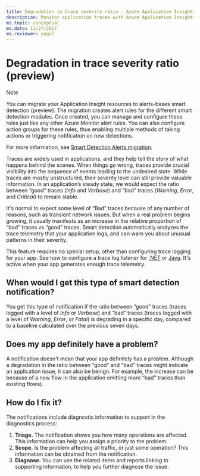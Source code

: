 ```yaml
---
title: Degradation in trace severity ratio - Azure Application Insights
description: Monitor application traces with Azure Application Insights for unusual patterns in trace telemetry with smart detection.
ms.topic: conceptual
ms.date: 11/27/2017
ms.reviewer: yagil
---
```

# Degradation in trace severity ratio (preview)

>[!NOTE]
>You can migrate your Application Insight resources to alerts-bases smart detection (preview). The migration creates alert rules for the different smart detection modules. Once created, you can manage and configure these rules just like any other Azure Monitor alert rules. You can also configure action groups for these rules, thus enabling multiple methods of taking actions or triggering notification on new detections.
>
> For more information, see [Smart Detection Alerts migration](./alerts-smart-detections-migration.md).
> 

Traces are widely used in applications, and they help tell the story of what happens behind the scenes. When things go wrong, traces provide crucial visibility into the sequence of events leading to the undesired state. While traces are mostly unstructured, their severity level can still provide valuable information. In an application’s steady state, we would expect the ratio between “good” traces (*Info* and *Verbose*) and “bad” traces (*Warning*, *Error*, and *Critical*) to remain stable. 

It's normal to expect some level of “Bad” traces because of any number of reasons, such as transient network issues. But when a real problem begins growing, it usually manifests as an increase in the relative proportion of “bad” traces vs “good” traces. Smart detection automatically analyzes the trace telemetry that your application logs, and can warn you about unusual patterns in their severity.

This feature requires no special setup, other than configuring trace logging for your app. See how to configure a trace log listener for [.NET](../app/asp-net-trace-logs.md) or [Java](../app/java-in-process-agent.md). It's active when your app generates enough trace telemetry.

## When would I get this type of smart detection notification?
You get this type of notification if the ratio between “good” traces (traces logged with a level of *Info* or *Verbose*) and “bad” traces (traces logged with a level of *Warning*, *Error*, or *Fatal*) is degrading in a specific day, compared to a baseline calculated over the previous seven days.

## Does my app definitely have a problem?
A notification doesn't mean that your app definitely has a problem. Although a degradation in the ratio between “good” and “bad” traces might indicate an application issue, it can also be benign. For example, the increase can be because of a new flow in the application emitting more “bad” traces than existing flows).

## How do I fix it?
The notifications include diagnostic information to support in the diagnostics process:
1. **Triage.** The notification shows you how many operations are affected. This information can help you assign a priority to the problem.
2. **Scope.** Is the problem affecting all traffic, or just some operation? This information can be obtained from the notification.
3. **Diagnose.** You can use the related items and reports linking to supporting information, to help you further diagnose the issue.